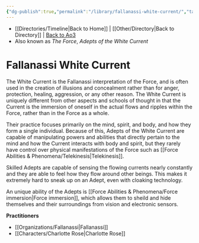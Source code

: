 ```yaml
---
{"dg-publish":true,"permalink":"/library/fallanassi-white-current/","tags":["universal light dark","forceblief","beliefs"]}
---
```


- [[Directories/Timeline\|Back to Home]] | [[Other/Directory\|Back to Directory]] | [Back to Ao3](https://archiveofourown.org/works/19334440/chapters/45992584)
- Also known as *The Force*, *Adepts of the White Current*

# Fallanassi White Current

The White Current is the Fallanassi interpretation of the Force, and is often used in the creation of illusions and concealment rather than for anger, protection, healing, aggression, or any other reason. The White Current is uniquely different from other aspects and schools of thought in that the Current is the immersion of oneself in the actual flows and ripples within the Force, rather than in the Force as a whole.

Their practice focuses primarily on the mind, spirit, and body, and how they form a single individual. Because of this, Adepts of the White Current are capable of manipulating powers and abilities that directly pertain to the mind and how the Current interacts with body and spirit, but they rarely have control over physical manifestations of the Force such as [[Force Abilities & Phenomena/Telekinesis\|Telekinesis]].

Skilled Adepts are capable of sensing the flowing currents nearly constantly and they are able to feel how they flow around other beings. This makes it extremely hard to sneak up on an Adept, even with cloaking technology. 

An unique ability of the Adepts is [[Force Abilities & Phenomena/Force immersion\|Force immersion]], which allows them to sheild and hide themselves and their surroundings from vision and electronic sensors. 

**Practitioners**
- [[Organizations/Fallanassi\|Fallanassi]]
- [[Characters/Charlotte Rose\|Charlotte Rose]]